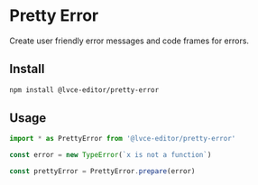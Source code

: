 # Pretty Error

Create user friendly error messages and code frames for errors.

## Install

```sh
npm install @lvce-editor/pretty-error
```

## Usage

```js
import * as PrettyError from '@lvce-editor/pretty-error'

const error = new TypeError(`x is not a function`)

const prettyError = PrettyError.prepare(error)
```
